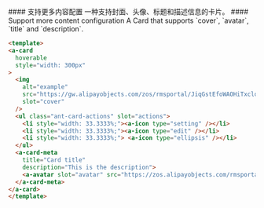 <cn>
  #### 支持更多内容配置
  一种支持封面、头像、标题和描述信息的卡片。
</cn>

<us>
  #### Support more content configuration
  A Card that supports `cover`, `avatar`, `title` and `description`.
</us>

```html
<template>
<a-card
  hoverable
  style="width: 300px"
>
  <img
    alt="example"
    src="https://gw.alipayobjects.com/zos/rmsportal/JiqGstEfoWAOHiTxclqi.png"
    slot="cover"
  />
  <ul class="ant-card-actions" slot="actions">
    <li style="width: 33.3333%;"><a-icon type="setting" /></li>
    <li style="width: 33.3333%;"><a-icon type="edit" /></li>
    <li style="width: 33.3333%;"> <a-icon type="ellipsis" /></li>
  </ul>
  <a-card-meta
    title="Card title"
    description="This is the description">
    <a-avatar slot="avatar" src="https://zos.alipayobjects.com/rmsportal/ODTLcjxAfvqbxHnVXCYX.png" />
  </a-card-meta>
</a-card>
</template>
```
